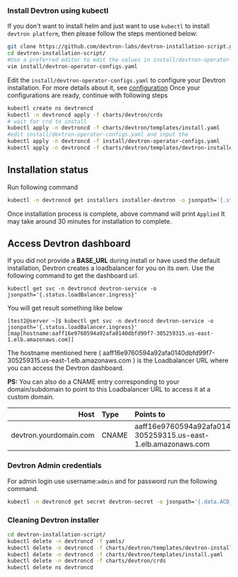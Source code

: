 ### Install Devtron using kubectl

If you don't want to install helm and just want to use `kubectl` to install `devtron platform`, then please follow the steps mentioned below:

```bash
git clone https://github.com/devtron-labs/devtron-installation-script.git
cd devtron-installation-script/
#Use a preferred editor to edit the values in install/devtron-operator-configs.yaml
vim install/devtron-operator-configs.yaml
```
Edit the `install/devtron-operator-configs.yaml` to configure your Devtron installation. For more details about it, see [configuration](#configuration)
Once your configurations are ready, continue with following steps
```bash
kubectl create ns devtroncd
kubectl -n devtroncd apply -f charts/devtron/crds
# wait for crd to install
kubectl apply -n devtroncd -f charts/devtron/templates/install.yaml
#edit install/devtron-operator-configs.yaml and input the
kubectl apply -n devtroncd -f install/devtron-operator-configs.yaml
kubectl apply -n devtroncd -f charts/devtron/templates/devtron-installer.yaml
```

## Installation status

Run following command

```bash
kubectl -n devtroncd get installers installer-devtron -o jsonpath='{.status.sync.status}'
```

Once installation process is complete, above command will print `Applied` It may take around 30 minutes for installation to complete.

## Access Devtron dashboard

If you did not provide a **BASE\_URL** during install or have used the default installation, Devtron creates a loadbalancer for you on its own. Use the following command to get the dashboard url.

```text
kubectl get svc -n devtroncd devtron-service -o jsonpath='{.status.loadBalancer.ingress}'
```

You will get result something like below

```text
[test2@server ~]$ kubectl get svc -n devtroncd devtron-service -o jsonpath='{.status.loadBalancer.ingress}'
[map[hostname:aaff16e9760594a92afa0140dbfd99f7-305259315.us-east-1.elb.amazonaws.com]]
```

The hostname mentioned here \( aaff16e9760594a92afa0140dbfd99f7-305259315.us-east-1.elb.amazonaws.com \) is the Loadbalancer URL where you can access the Devtron dashboard.

**PS:** You can also do a CNAME entry corresponding to your domain/subdomain to point to this Loadbalancer URL to access it at a custom domain.

| Host | Type | Points to |
| ---: | :--- | :--- |
| devtron.yourdomain.com | CNAME | aaff16e9760594a92afa0140dbfd99f7-305259315.us-east-1.elb.amazonaws.com |

### Devtron Admin credentials

For admin login use username:`admin` and for password run the following command.

```bash
kubectl -n devtroncd get secret devtron-secret -o jsonpath='{.data.ACD_PASSWORD}' | base64 -d
```


### Cleaning Devtron installer 
```bash
cd devtron-installation-script/
kubectl delete -n devtroncd -f yamls/
kubectl delete -n devtroncd -f charts/devtron/templates/devtron-installer.yaml
kubectl delete -n devtroncd -f charts/devtron/templates/install.yaml
kubectl delete -n devtroncd -f charts/devtron/crds
kubectl delete ns devtroncd
```